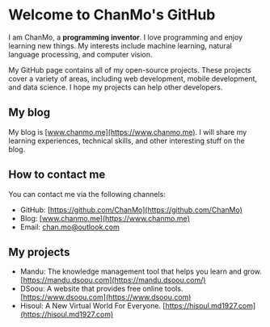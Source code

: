 # Welcome to ChanMo's GitHub

I am ChanMo, a **programming inventor**. I love programming and enjoy learning new things. My interests include machine learning, natural language processing, and computer vision.

My GitHub page contains all of my open-source projects. These projects cover a variety of areas, including web development, mobile development, and data science. I hope my projects can help other developers.

## My blog

My blog is [www.chanmo.me](https://www.chanmo.me). I will share my learning experiences, technical skills, and other interesting stuff on the blog.

## How to contact me

You can contact me via the following channels:

* GitHub: [https://github.com/ChanMo](https://github.com/ChanMo)
* Blog: [www.chanmo.me](https://www.chanmo.me)
* Email: chan.mo@outlook.com

## My projects

* Mandu: The knowledge management tool that helps you learn and grow. [https://mandu.dsoou.com](https://mandu.dsoou.com/)
* DSoou: A website that provides free online tools. [https://www.dsoou.com](https://www.dsoou.com)
* Hisoul: A New Virtual World For Everyone. [https://hisoul.md1927.com](https://hisoul.md1927.com)

